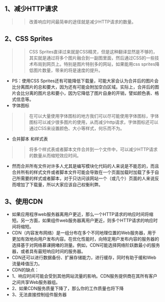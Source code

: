 ## 1、减少HTTP请求
>> 改善响应时间最简单的途径就是减少HTTP请求的数量。
## 2、CSS Sprites
>> CSS Sprites直译过来就是CSS精灵，但是这种翻译显然是不够的，其实就是通过将多个图片融合到一副图里面，然后通过CSS的一些技术布局到网页上。特别是图片特别多的网站，如果能用css sprites降低图片数量，带来的将是速度的提升。
* PS：使用CSS Sprites还有可能降低下载量，可能大家会认为合并后的图片会比分离图片的总和要大，因为还有可能会附加空白区域。实际上，合并后的图片会比分离的图片总和要小，因为它降低了图片自身的开销，譬如颜色表、格式信息等。
* 字体图标
>> 在可以大量使用字体图标的地方我们可以尽可能使用字体图标，字体图标可以减少很多图片的使用，从而减少http请求，字体图标还可以通过CSS来设置颜色、大小等样式，何乐而不为。
* 合并脚本 和样式表
>> 将多个样式表或者脚本文件合并到一个文件中，可以减少HTTP请求的数量从而缩短效应时间。
* 然而合并所有文件对许多人尤其是编写模块化代码的人来说是不能忍的，而且合并所有的样式文件或者脚本文件可能会导致在一个页面加载时加载了多于自己所需要的样式或者脚本，对于只访问该网站一个（或几个）页面的人来说反而增加了下载量，所以大家应该自己权衡利弊。
## 3、使用CDN
* 如果应用程序web服务器离用户更近，那么一个HTTP请求的响应时间将缩短。另一方面，如果组件web服务器离用户更近，则多个HTTP请求的响应时间将缩短。
* CDN（内容发布网络）是一组分布在多个不同地理位置的Web服务器，用于更加有效地向用户发布内容。在优化性能时，向特定用户发布内容的服务器的选择基于对网络慕课拥堵的测量。例如，CDN可能选择网络阶跃数最小的服务器，或者具有最短响应时间的服务器。
* CDN还可以进行数据备份、扩展存储能力，进行缓存，同时有助于缓和Web流量峰值压力。
* CDN的缺点：
* 1、响应时间可能会受到其他网站流量的影响。CDN服务提供商在其所有客户之间共享Web服务器组。
* 2、如果CDN服务质量下降了，那么你的工作质量也将下降
* 3、无法直接控制组件服务器
